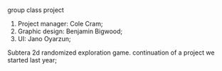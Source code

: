 #
group class project 

1. Project manager: Cole Cram;
2. Graphic design: Benjamin Bigwood;
3. UI: Jano Oyarzun;

Subtera
2d randomized exploration game.
continuation of a project we started last year;
